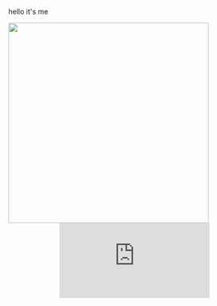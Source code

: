 hello it's me

<center>
      <div>     
            <td>
                  <img width="400px" align="left" src="https://github-readme-stats.vercel.app/api/top-langs/?username=yanagi-ori&hide=html&hide_border=true&layout=compact" /> 
                  </td>
                  <td>
                  <figure><embed src="https://wakatime.com/share/@yanagiori/68851576-dad6-455d-8c2d-c43094f81296.svg"></embed></figure>
      </div>
</center>
